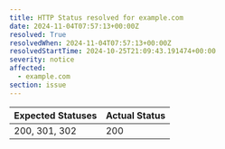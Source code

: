 ```yaml
---
title: HTTP Status resolved for example.com
date: 2024-11-04T07:57:13+00:00Z
resolved: True
resolvedWhen: 2024-11-04T07:57:13+00:00Z
resolvedStartTime: 2024-10-25T21:09:43.191474+00:00
severity: notice
affected:
  - example.com
section: issue
---
```


| Expected Statuses | Actual Status  |
|-------------------|----------------|
| 200, 301, 302 | 200 |
